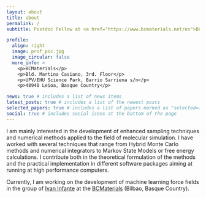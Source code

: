 ```yaml
---
layout: about
title: about
permalink: /
subtitle: Postdoc Fellow at <a href="https://www.bcmaterials.net/en">BCMaterials</a>

profile:
  align: right
  image: prof_pic.jpg
  image_circular: false
  more_info: >
    <p>BCMaterials</p>
    <p>Bld. Martina Casiano, 3rd. Floor</p>
    <p>UPV/EHU Science Park, Barrio Sarriena s/n</p>
    <p>48940 Leioa, Basque Country</p>

news: true # includes a list of news items
latest_posts: true # includes a list of the newest posts
selected_papers: true # includes a list of papers marked as "selected={true}"
social: true # includes social icons at the bottom of the page
---
```


I am mainly interested in the development of enhanced sampling techniques and numerical methods applied to the field of molecular simulation. I have worked with several techniques that range from Hybrid Monte Carlo methods and numerical integrators to Markov State Models or free energy calculations. I contribute both in the theoretical formulation of the methods and the practical implementation in different software packages aiming at running at high performance computers.

Currently, I am working on the development of machine learning force fields in the group of <a href="https://www.ikerbasque.net/es/ivan-infante">Ivan Infante</a> at the <a href="https://www.bcmaterials.net/en">BCMaterials</a> (Bilbao, Basque Country).
